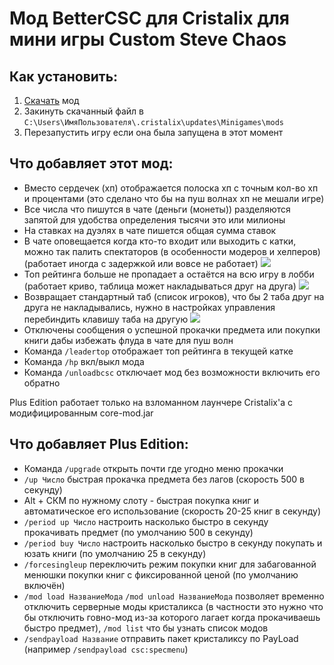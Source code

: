 # Мод BetterCSC для Cristalix для мини игры Custom Steve Chaos
    
## Как установить:
1. [Скачать](https://gitlab.com/Serega007/bettercsc/-/raw/main/build/BetterCSC.jar) мод
2. Закинуть скачанный файл в `C:\Users\ИмяПользователя\.cristalix\updates\Minigames\mods`
3. Перезапустить игру если она была запущена в этот момент
    
## Что добавляет этот мод:
- Вместо сердечек (хп) отображается полоска хп с точным кол-во хп и процентами (это сделано что бы на пуш волнах хп не мешали игре)
- Все числа что пишутся в чате (деньги (монеты)) разделяются запятой для удобства определения тысячи это или милионы
- На ставках на дуэлях в чате пишется общая сумма ставок
- В чате оповещается когда кто-то входит или выходить с катки, можно так палить спектаторов (в особенности модеров и хелперов) (работает иногда с задержкой или вовсе не работает)
![](https://i.imgur.com/lq9FHWi.png)
- Топ рейтинга больше не пропадает а остаётся на всю игру в лобби (работает криво, таблица может накладываться друг на друга)
![](https://i.imgur.com/tTzkKuy.png)
- Возвращает стандартный таб (список игроков), что бы 2 таба друг на друга не накладывались, нужно в настройках управления перебиндить клавишу таба на другую
![](https://i.imgur.com/U1m7u70.png)
- Отключены сообщения о успешной прокачки предмета или покупки книги дабы избежать флуда в чате для пуш волн
- Команда `/leadertop` отображает топ рейтинга в текущей катке
- Команда `/hp` вкл/выкл мода
- Команда `/unloadbcsc` отключает мод без возможности включить его обратно

Plus Edition работает только на взломанном лаунчере Cristalix'а с модифицированным core-mod.jar
## Что добавляет Plus Edition:
- Команда `/upgrade` открыть почти где угодно меню прокачки
- `/up Число` быстрая прокачка предмета без лагов (скорость 500 в секунду)
- Alt + СКМ по нужному слоту - быстрая покупка книг и автоматическое его использование (скорость 20-25 книг в секунду)
- `/period up Число` настроить насколько быстро в секунду прокачивать предмет (по умолчанию 500 в секунду)
- `/period buy Число` настроить насколько быстро в секунду покупать и юзать книги (по умолчанию 25 в секунду)
- `/forcesingleup` переключить режим покупки книг для забагованной менюшки покупки книг с фиксированной ценой (по умолчанию включён)
- `/mod load НазваниеМода` `/mod unload НазваниеМода` позволяет временно отключить серверные моды кристаликса (в частности это нужно что бы отключить говно-мод из-за которого лагает когда прокачиваешь быстро предмет), `/mod list` что бы узнать список модов
- `/sendpayload Название` отправить пакет кристаликсу по PayLoad (например `/sendpayload csc:specmenu`)